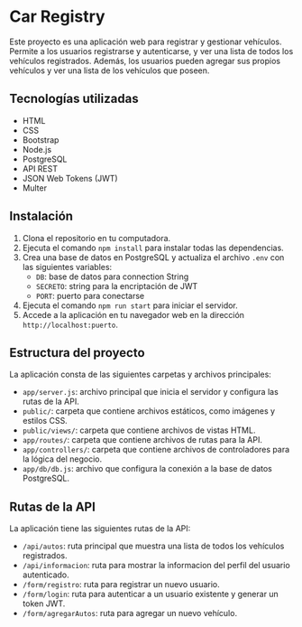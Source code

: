 # Car Registry

Este proyecto es una aplicación web para registrar y gestionar vehículos. Permite a los usuarios registrarse y autenticarse, y ver una lista de todos los vehículos registrados. Además, los usuarios pueden agregar sus propios vehículos y ver una lista de los vehículos que poseen.

## Tecnologías utilizadas

- HTML
- CSS
- Bootstrap
- Node.js
- PostgreSQL
- API REST
- JSON Web Tokens (JWT)
- Multer


## Instalación

1. Clona el repositorio en tu computadora.
2. Ejecuta el comando `npm install` para instalar todas las dependencias.
3. Crea una base de datos en PostgreSQL y actualiza el archivo `.env` con las siguientes variables:
    - `DB`: base de datos para connection String
    - `SECRETO`: string para la encriptación de JWT
    - `PORT`: puerto para conectarse
4. Ejecuta el comando `npm run start` para iniciar el servidor.
5. Accede a la aplicación en tu navegador web en la dirección `http://localhost:puerto`.

## Estructura del proyecto

La aplicación consta de las siguientes carpetas y archivos principales:

- `app/server.js`: archivo principal que inicia el servidor y configura las rutas de la API.
- `public/`: carpeta que contiene archivos estáticos, como imágenes y estilos CSS.
- `public/views/`: carpeta que contiene archivos de vistas HTML.
- `app/routes/`: carpeta que contiene archivos de rutas para la API.
- `app/controllers/`: carpeta que contiene archivos de controladores para la lógica del negocio.
- `app/db/db.js`: archivo que configura la conexión a la base de datos PostgreSQL.

## Rutas de la API

La aplicación tiene las siguientes rutas de la API:

- `/api/autos`: ruta principal que muestra una lista de todos los vehículos registrados.
- `/api/informacion`: ruta para mostrar la informacion del perfil del usuario autenticado.
- `/form/registro`: ruta para registrar un nuevo usuario.
- `/form/login`: ruta para autenticar a un usuario existente y generar un token JWT.
- `/form/agregarAutos`: ruta para agregar un nuevo vehículo.



